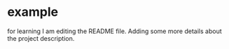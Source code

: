 # example
for learning
I am editing the README file. Adding some more details about the project description.
